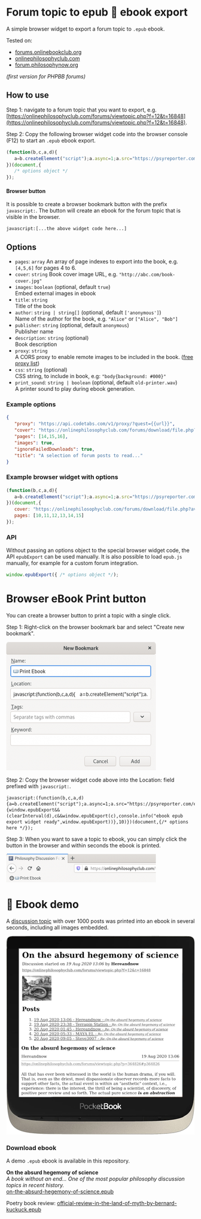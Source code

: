 # Forum topic to epub 📖 ebook export

A simple browser widget to export a forum topic to `.epub` ebook.

Tested on:

- [forums.onlinebookclub.org](https://forums.onlinebookclub.org/)
- [onlinephilosophyclub.com](https://onlinephilosophyclub.com/forums/index.php)
- [forum.philosophynow.org](https://forum.philosophynow.org/)

_(first version for PHPBB forums)_

## How to use

Step 1: navigate to a forum topic that you want to export, e.g. [https://onlinephilosophyclub.com/forums/viewtopic.php?f=12&t=16848](https://onlinephilosophyclub.com/forums/viewtopic.php?f=12&t=16848).


Step 2: Copy the following browser widget code into the browser console (F12) to start an `.epub` ebook export.

```javascript
(function(b,c,a,d){
   a=b.createElement("script");a.async=1;a.src="https://psyreporter.com/epub/epub.js";b.head.appendChild(a);d=setInterval(function(){window.epubExport&&(clearInterval(d),c&&window.epubExport(c),console.info("ebook epub export widget ready",window.epubExport))},10)
})(document,{
   /* options object */
});
```

#### Browser button

It is possible to create a browser bookmark button with the prefix `javascript:`. The button will create an ebook for the forum topic that is visible in the browser.

```text
javascript:[...the above widget code here...]
```

## Options

- `pages`: `array`
    An array of page indexes to export into the book, e.g. `[4,5,6]` for pages 4 to 6.
- `cover`: `string`
    Book cover image URL, e.g. `"http://abc.com/book-cover.jpg"`
- `images`: `boolean` (optional, default `true`)  
    Embed external images in ebook 
- `title`: `string`  
    Title of the book
- `author`: `string | string[]` (optional, default `['anonymous']`)  
    Name of the author for the book, e.g. `"Alice"` or `["Alice", "Bob"]`
- `publisher`: `string` (optional, default `anonymous`)  
    Publisher name
- `description`: `string` (optional)  
    Book description
- `proxy`: `string`  
    A CORS proxy to enable remote images to be included in the book. ([free proxy list](https://gist.github.com/jimmywarting/ac1be6ea0297c16c477e17f8fbe51347))
- `css`: `string` (optional)  
    CSS string, to include in book, e.g: `"body{background: #000}"`
- `print_sound`: `string | boolean` (optional, default `old-printer.wav`)   
    A printer sound to play during ebook generation.

### Example options

```json
{
   "proxy": "https://api.codetabs.com/v1/proxy/?quest={{url}}",
   "cover": "https://onlinephilosophyclub.com/forums/download/file.php?avatar=39661_1389361593.jpg",
   "pages": [14,15,16],
   "images": true,
   "ignoreFailedDownloads": true,
   "title": "A selection of forum posts to read..."
}
```

### Example browser widget with options

```javascript
(function(b,c,a,d){
   a=b.createElement("script");a.async=1;a.src="https://psyreporter.com/epub/epub.js";b.head.appendChild(a);d=setInterval(function(){window.epubExport&&(clearInterval(d),c&&window.epubExport(c),console.info("ebook epub export widget ready",window.epubExport))},10)
})(document,{
   cover: "https://onlinephilosophyclub.com/forums/download/file.php?avatar=39661_1389361593.jpg",
   pages: [10,11,12,13,14,15]
});
```

### API

Without passing an options object to the special browser widget code, the API `epubExport` can be used manually. It is also possible to load `epub.js` manually, for example for a custom forum integration.

```javascript
window.epubExport({ /* options object */);
```

# Browser eBook Print button

You can create a browser button to print a topic with a single click.

Step 1: Right-click on the browser bookmark bar and select "Create new bookmark".

![Create bookmark](https://github.com/optimalisatie/forum-topic-to-epub-ebook/blob/main/create-bookmark.png?raw=true)


Step 2: Copy the browser widget code above into the Location: field prefixed with `javascript:`.

```text
javascript:(function(b,c,a,d){a=b.createElement("script");a.async=1;a.src="https://psyreporter.com/epub/epub.js";b.head.appendChild(a);d=setInterval(function(){window.epubExport&&(clearInterval(d),c&&window.epubExport(c),console.info("ebook epub export widget ready",window.epubExport))},10)})(document,{/* options here */});
```

Step 3: When you want to save a topic to ebook, you can simply click the button in the browser and within seconds the ebook is printed.


![Print eBook](https://github.com/optimalisatie/forum-topic-to-epub-ebook/blob/main/print-ebook-button.png?raw=true)

# 📖 Ebook demo

A [discussion topic](https://onlinephilosophyclub.com/forums/viewtopic.php?f=12&t=16848) with over 1000 posts was printed into an ebook in several seconds, including all images embedded.

![On the absurd hegemony of science - An ebook by [USERNAME]](https://github.com/optimalisatie/forum-topic-to-epub-ebook/blob/main/example-ebook.png?raw=true)

### Download ebook

A demo `.epub` ebook is available in this repository.

**On the absurd hegemony of science**  
_A book without an end... One of the most popular philosophy discussion topics in recent history._  
[on-the-absurd-hegemony-of-science.epub](https://github.com/optimalisatie/forum-topic-to-epub-ebook/blob/main/on-the-absurd-hegemony-of-science.epub?raw=true)

Poetry book review: [official-review-in-the-land-of-myth-by-bernard-kuckuck.epub](https://github.com/optimalisatie/forum-topic-to-epub-ebook/blob/main/official-review-in-the-land-of-myth-by-bernard-kuckuck.epub?raw=true)


